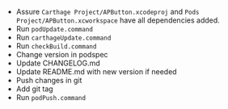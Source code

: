 - Assure `Carthage Project/APButton.xcodeproj` and `Pods Project/APButton.xcworkspace` have all dependencies added.
- Run `podUpdate.command`
- Run `carthageUpdate.command`
- Run `checkBuild.command`
- Change version in podspec
- Update CHANGELOG.md
- Update README.md with new version if needed
- Push changes in git
- Add git tag
- Run `podPush.command`
